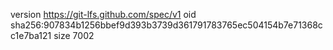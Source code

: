 version https://git-lfs.github.com/spec/v1
oid sha256:907834b1256bbef9d393b3739d361791783765ec504154b7e71368cc1e7ba121
size 7002
